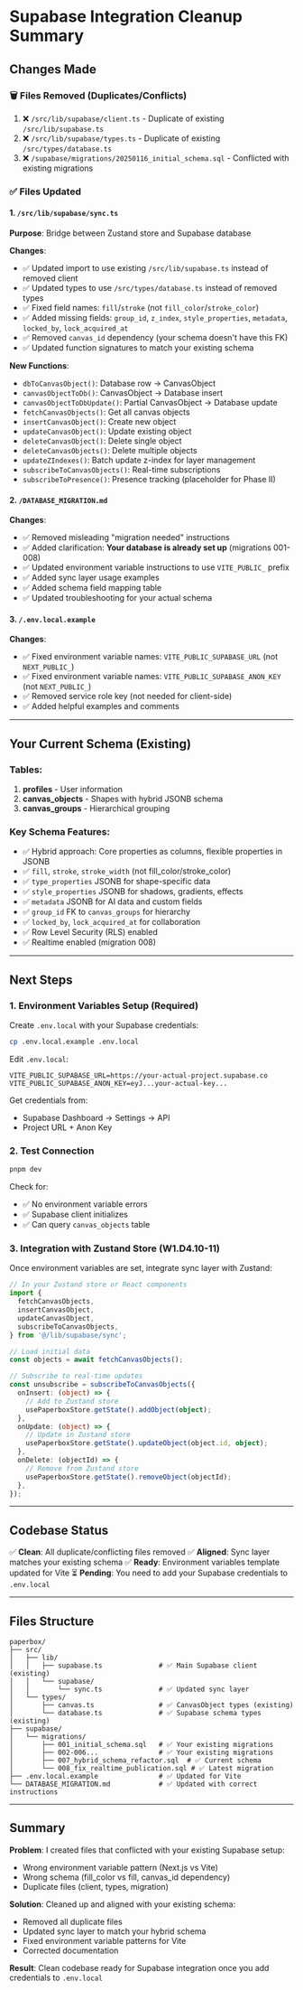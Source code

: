 # Supabase Integration Cleanup Summary

## Changes Made

### 🗑️ Files Removed (Duplicates/Conflicts)
1. ❌ `/src/lib/supabase/client.ts` - Duplicate of existing `/src/lib/supabase.ts`
2. ❌ `/src/lib/supabase/types.ts` - Duplicate of existing `/src/types/database.ts`
3. ❌ `/supabase/migrations/20250116_initial_schema.sql` - Conflicted with existing migrations

### ✅ Files Updated

#### 1. `/src/lib/supabase/sync.ts`
**Purpose**: Bridge between Zustand store and Supabase database

**Changes**:
- ✅ Updated import to use existing `/src/lib/supabase.ts` instead of removed client
- ✅ Updated types to use `/src/types/database.ts` instead of removed types
- ✅ Fixed field names: `fill`/`stroke` (not `fill_color`/`stroke_color`)
- ✅ Added missing fields: `group_id`, `z_index`, `style_properties`, `metadata`, `locked_by`, `lock_acquired_at`
- ✅ Removed `canvas_id` dependency (your schema doesn't have this FK)
- ✅ Updated function signatures to match your existing schema

**New Functions**:
- `dbToCanvasObject()`: Database row → CanvasObject
- `canvasObjectToDb()`: CanvasObject → Database insert
- `canvasObjectToDbUpdate()`: Partial CanvasObject → Database update
- `fetchCanvasObjects()`: Get all canvas objects
- `insertCanvasObject()`: Create new object
- `updateCanvasObject()`: Update existing object
- `deleteCanvasObject()`: Delete single object
- `deleteCanvasObjects()`: Delete multiple objects
- `updateZIndexes()`: Batch update z-index for layer management
- `subscribeToCanvasObjects()`: Real-time subscriptions
- `subscribeToPresence()`: Presence tracking (placeholder for Phase II)

#### 2. `/DATABASE_MIGRATION.md`
**Changes**:
- ✅ Removed misleading "migration needed" instructions
- ✅ Added clarification: **Your database is already set up** (migrations 001-008)
- ✅ Updated environment variable instructions to use `VITE_PUBLIC_` prefix
- ✅ Added sync layer usage examples
- ✅ Added schema field mapping table
- ✅ Updated troubleshooting for your actual schema

#### 3. `/.env.local.example`
**Changes**:
- ✅ Fixed environment variable names: `VITE_PUBLIC_SUPABASE_URL` (not `NEXT_PUBLIC_`)
- ✅ Fixed environment variable names: `VITE_PUBLIC_SUPABASE_ANON_KEY` (not `NEXT_PUBLIC_`)
- ✅ Removed service role key (not needed for client-side)
- ✅ Added helpful examples and comments

---

## Your Current Schema (Existing)

### Tables:
1. **profiles** - User information
2. **canvas_objects** - Shapes with hybrid JSONB schema
3. **canvas_groups** - Hierarchical grouping

### Key Schema Features:
- ✅ Hybrid approach: Core properties as columns, flexible properties in JSONB
- ✅ `fill`, `stroke`, `stroke_width` (not fill_color/stroke_color)
- ✅ `type_properties` JSONB for shape-specific data
- ✅ `style_properties` JSONB for shadows, gradients, effects
- ✅ `metadata` JSONB for AI data and custom fields
- ✅ `group_id` FK to `canvas_groups` for hierarchy
- ✅ `locked_by`, `lock_acquired_at` for collaboration
- ✅ Row Level Security (RLS) enabled
- ✅ Realtime enabled (migration 008)

---

## Next Steps

### 1. **Environment Variables Setup** (Required)

Create `.env.local` with your Supabase credentials:

```bash
cp .env.local.example .env.local
```

Edit `.env.local`:
```env
VITE_PUBLIC_SUPABASE_URL=https://your-actual-project.supabase.co
VITE_PUBLIC_SUPABASE_ANON_KEY=eyJ...your-actual-key...
```

Get credentials from:
- Supabase Dashboard → Settings → API
- Project URL + Anon Key

### 2. **Test Connection**

```bash
pnpm dev
```

Check for:
- ✅ No environment variable errors
- ✅ Supabase client initializes
- ✅ Can query `canvas_objects` table

### 3. **Integration with Zustand Store** (W1.D4.10-11)

Once environment variables are set, integrate sync layer with Zustand:

```typescript
// In your Zustand store or React components
import {
  fetchCanvasObjects,
  insertCanvasObject,
  updateCanvasObject,
  subscribeToCanvasObjects,
} from '@/lib/supabase/sync';

// Load initial data
const objects = await fetchCanvasObjects();

// Subscribe to real-time updates
const unsubscribe = subscribeToCanvasObjects({
  onInsert: (object) => {
    // Add to Zustand store
    usePaperboxStore.getState().addObject(object);
  },
  onUpdate: (object) => {
    // Update in Zustand store
    usePaperboxStore.getState().updateObject(object.id, object);
  },
  onDelete: (objectId) => {
    // Remove from Zustand store
    usePaperboxStore.getState().removeObject(objectId);
  },
});
```

---

## Codebase Status

✅ **Clean**: All duplicate/conflicting files removed
✅ **Aligned**: Sync layer matches your existing schema
✅ **Ready**: Environment variables template updated for Vite
⏳ **Pending**: You need to add your Supabase credentials to `.env.local`

---

## Files Structure

```
paperbox/
├── src/
│   ├── lib/
│   │   ├── supabase.ts              # ✅ Main Supabase client (existing)
│   │   └── supabase/
│   │       └── sync.ts              # ✅ Updated sync layer
│   └── types/
│       ├── canvas.ts                # ✅ CanvasObject types (existing)
│       └── database.ts              # ✅ Supabase schema types (existing)
├── supabase/
│   └── migrations/
│       ├── 001_initial_schema.sql   # ✅ Your existing migrations
│       ├── 002-006...               # ✅ Your existing migrations
│       ├── 007_hybrid_schema_refactor.sql  # ✅ Current schema
│       └── 008_fix_realtime_publication.sql # ✅ Latest migration
├── .env.local.example               # ✅ Updated for Vite
└── DATABASE_MIGRATION.md            # ✅ Updated with correct instructions
```

---

## Summary

**Problem**: I created files that conflicted with your existing Supabase setup:
- Wrong environment variable pattern (Next.js vs Vite)
- Wrong schema (fill_color vs fill, canvas_id dependency)
- Duplicate files (client, types, migration)

**Solution**: Cleaned up and aligned with your existing schema:
- Removed all duplicate files
- Updated sync layer to match your hybrid schema
- Fixed environment variable patterns for Vite
- Corrected documentation

**Result**: Clean codebase ready for Supabase integration once you add credentials to `.env.local`
